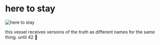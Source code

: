 # here to stay
![here to stay](images/here%20to%20stay.jpeg)

this vessel receives
versions of the truth
as different names 
for the same thing.
until 42 🌻
